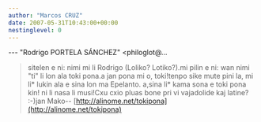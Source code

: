 ```yaml
---
author: "Marcos CRUZ"
date: 2007-05-31T10:43:00+00:00
nestinglevel: 0
---
```

\---
 "Rodrigo PORTELA SÁNCHEZ" <philoglot@...
> sitelen e ni:
> nimi mi li Rodrigo (Loliko? Lotiko?).mi pilin e ni: wan nimi "ti" li lon ala toki pona.a jan pona mi o, toki!tenpo sike mute pini la, mi li\* lukin ala e sina lon ma Epelanto. a,sina li\* kama sona e toki pona kin! ni li nasa li musi!Cxu cxio pluas bone pri vi vajadolide kaj latine? :-)jan Mako--
[http://alinome.net/tokipona](http://alinome.net/tokipona)
